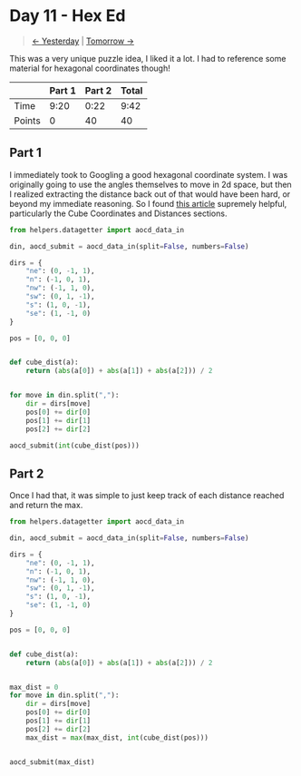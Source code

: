 # Day 11 - Hex Ed

> [<- Yesterday](10.md) | [Tomorrow ->](12.md)

This was a very unique puzzle idea, I liked it a lot. I had to reference some material for hexagonal coordinates though!

|        | Part 1 | Part 2 | Total |
|--------|--------|--------|-------|
| Time   | 9:20   | 0:22   | 9:42  |
| Points | 0      | 40     | 40    |

## Part 1

I immediately took to Googling a good hexagonal coordinate system. I was originally going to use the angles themselves to move in 2d space, but then I realized extracting the distance back out of that would have been hard, or beyond my immediate reasoning. So I found [this article](https://www.redblobgames.com/grids/hexagons/) supremely helpful, particularly the Cube Coordinates and Distances sections.

```python
from helpers.datagetter import aocd_data_in

din, aocd_submit = aocd_data_in(split=False, numbers=False)

dirs = {
    "ne": (0, -1, 1),
    "n": (-1, 0, 1),
    "nw": (-1, 1, 0),
    "sw": (0, 1, -1),
    "s": (1, 0, -1),
    "se": (1, -1, 0)
}

pos = [0, 0, 0]


def cube_dist(a):
    return (abs(a[0]) + abs(a[1]) + abs(a[2])) / 2


for move in din.split(","):
    dir = dirs[move]
    pos[0] += dir[0]
    pos[1] += dir[1]
    pos[2] += dir[2]

aocd_submit(int(cube_dist(pos)))
```

## Part 2

Once I had that, it was simple to just keep track of each distance reached and return the max.

```python
from helpers.datagetter import aocd_data_in

din, aocd_submit = aocd_data_in(split=False, numbers=False)

dirs = {
    "ne": (0, -1, 1),
    "n": (-1, 0, 1),
    "nw": (-1, 1, 0),
    "sw": (0, 1, -1),
    "s": (1, 0, -1),
    "se": (1, -1, 0)
}

pos = [0, 0, 0]


def cube_dist(a):
    return (abs(a[0]) + abs(a[1]) + abs(a[2])) / 2


max_dist = 0
for move in din.split(","):
    dir = dirs[move]
    pos[0] += dir[0]
    pos[1] += dir[1]
    pos[2] += dir[2]
    max_dist = max(max_dist, int(cube_dist(pos)))


aocd_submit(max_dist)
```
